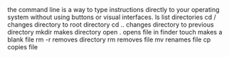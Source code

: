 <html>
<head>
<title></title>  
</head>
<body>
the command line is a way to type instructions directly to your operating system without using buttons or visual interfaces.
ls list directories
cd / changes directory to root directory
cd .. changes directory to previous directory
mkdir makes directory
open . opens file in finder
touch makes a blank file
rm -r removes directory
rm removes file
mv renames file
cp copies file
</body>
</html>
